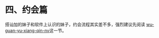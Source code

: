 # 四、约会篇

搭讪加的妹子和软件上认识的妹子，约会流程其实差不多，强烈建议先阅读 [wu-guan-yu-xiang-qin-nv](wu-guan-yu-xiang-qin-nv/ "mention")这一节。
